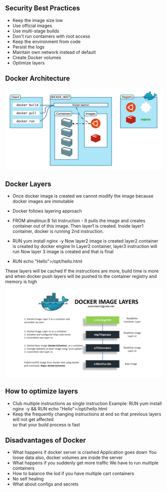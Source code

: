  Security Best Practices
 ---------------------------
 - Keep the image size low
 - Use official images
 - Use multi-stage builds
 - Don't run containers with root access
 - Keep the environment from code
 - Persist the logs
 - Maintain own network instead of default
 - Create Docker volumes
 - Optimize layers

 Docker Architecture
 ----------------------
 ![alt text](image.png)

 Docker Layers
 -----------------
 - Once docker image is created we cannot modify the image because docker images are immutable
 - Docker follows layering approach

 - FROM almalinux:8
 1st Instruction - It pulls the image and creates container out of this image. Then layer1 is created.
 Inside layer1 container, docker is running 2nd instruction.
 - RUN yum install nginx -y
 Now layer2 image is created
 layer2 container is created by docker engine
 In Layer2 container, layer3 instruction will run
 Now layer 3 image is created and that is final
 - RUN echo "Hello">/opt/hello.html

 These layers will be cached
 If the instructions are more, build time is more and when docker push layers will be pushed to the container registry and memory is high

 ![alt text](image-1.png)

 How to optimize layers
 --------------------------
 - Club multiple instructions as single instruction
   Example: RUN yum install nginx -y && RUN echo "Hello">/opt/hello.html
 - Keep the frequently changing instructions at end so that previous layers will not get affected   
   so that your build process is fast

Disadvantages of Docker
------------------------
 - What happens if docker server is crashed
    Application goes down
    You loose data also, docker volumes are inside the server
 - What happens if you suddenly get more traffic
    We have to run multiple containers
 - How to balance the lod if you have multiple cart containers
 - No self healing
 - What about configs and secrets
